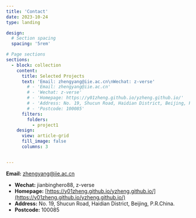 ```yaml
---
title: 'Contact'
date: 2023-10-24
type: landing

design:
  # Section spacing
  spacing: '5rem'

# Page sections
sections:
  - block: collection
    content:
      title: Selected Projects
      text: 'Email: zhengyang@iie.ac.cn\nWechat: z-verse'
        # - 'Email: zhengyang@iie.ac.cn'
        # - 'Wechat: z-verse'
        # - 'Homepage: https://y01zheng.github.io/yzheng.github.io/'
        # - 'Address: No. 19, Shucun Road, Haidian District, Beijing, P.R.China.'
        # - 'Postcode: 100085'
      filters:
        folders:
          - project1
    design:
      view: article-grid
      fill_image: false
      columns: 3


---
```


**Email:** [zhengyang@iie.ac.cn](mailto:zhengyang@iie.ac.cn)
- **Wechat:** jianbinghero88, z-verse
- **Homepage:** [https://y01zheng.github.io/yzheng.github.io/](https://y01zheng.github.io/yzheng.github.io/)
- **Address:** No. 19, Shucun Road, Haidian District, Beijing, P.R.China.
- **Postcode:** 100085


